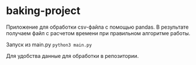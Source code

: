 # baking-project

Приложение для обработки csv-файла с помощью pandas.
В результате получаем файл с расчетом времени при правильном алгоритме работы.

Запуск из main.py
```python3 main.py```

Для удобства данные для обработки в репозитории.
